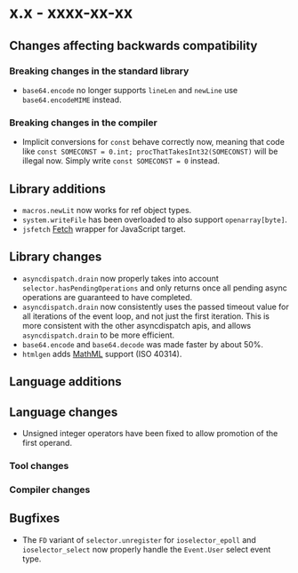 # x.x - xxxx-xx-xx


## Changes affecting backwards compatibility



### Breaking changes in the standard library

- `base64.encode` no longer supports `lineLen` and `newLine` use `base64.encodeMIME` instead.


### Breaking changes in the compiler

- Implicit conversions for `const` behave correctly now, meaning that code like `const SOMECONST = 0.int; procThatTakesInt32(SOMECONST)` will be illegal now.
  Simply write `const SOMECONST = 0` instead.


## Library additions

- `macros.newLit` now works for ref object types.
- `system.writeFile` has been overloaded to also support `openarray[byte]`.
- `jsfetch` [Fetch](https://developer.mozilla.org/docs/Web/API/Fetch_API) wrapper for JavaScript target.

## Library changes

- `asyncdispatch.drain` now properly takes into account `selector.hasPendingOperations` and only returns once all pending async operations are guaranteed to have completed.
- `asyncdispatch.drain` now consistently uses the passed timeout value for all iterations of the event loop, and not just the first iteration. This is more consistent with the other asyncdispatch apis, and allows `asyncdispatch.drain` to be more efficient.
- `base64.encode` and `base64.decode` was made faster by about 50%.
- `htmlgen` adds [MathML](https://wikipedia.org/wiki/MathML) support (ISO 40314).

## Language additions



## Language changes

- Unsigned integer operators have been fixed to allow promotion of the first operand.


### Tool changes



### Compiler changes




## Bugfixes

- The `FD` variant of `selector.unregister` for `ioselector_epoll` and `ioselector_select` now properly handle the `Event.User` select event type.
